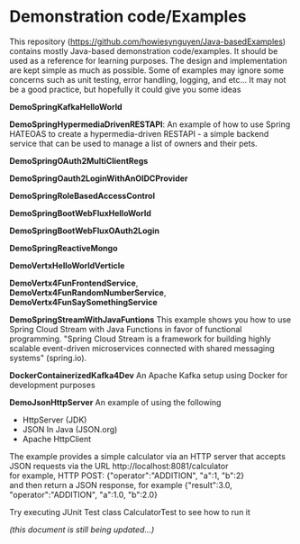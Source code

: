 # Demonstration code/Examples

This repository (https://github.com/howiesynguyen/Java-basedExamples) contains mostly Java-based demonstration code/examples. It should be used as a reference for learning purposes. The design and implementation are kept simple as much as possible. Some of examples may ignore some concerns such as unit testing, error handling, logging, and etc… It may not be a good practice, but hopefully it could give you some ideas

**DemoSpringKafkaHelloWorld**

**DemoSpringHypermediaDrivenRESTAPI**:
An example of how to use Spring HATEOAS to create a hypermedia-driven RESTAPI - a simple backend service that can be used to manage a list of owners and their pets. 

**DemoSpringOAuth2MultiClientRegs**

**DemoSpringOauth2LoginWithAnOIDCProvider**

**DemoSpringRoleBasedAccessControl**

**DemoSpringBootWebFluxHelloWorld**

**DemoSpringBootWebFluxOAuth2Login**

**DemoSpringReactiveMongo**

**DemoVertxHelloWorldVerticle**

**DemoVertx4FunFrontendService**,
**DemoVertx4FunRandomNumberService**,
**DemoVertx4FunSaySomethingService**

**DemoSpringStreamWithJavaFuntions** This example shows you how to use Spring Cloud Stream with Java Functions in favor of functional programming. "Spring Cloud Stream is a framework for building highly scalable event-driven microservices connected with shared messaging systems" (spring.io).

**DockerContainerizedKafka4Dev** An Apache Kafka setup using Docker for development purposes

**DemoJsonHttpServer** An example of using the following

- HttpServer (JDK)
- JSON In Java (JSON.org)
- Apache HttpClient
 
The example provides a simple calculator via an HTTP server that accepts JSON requests via the URL http://localhost:8081/calculator </br>
for example, HTTP POST: {"operator":"ADDITION", "a":1, "b":2} </br>
and then return a JSON response, for example {"result":3.0, "operator":"ADDITION", "a":1.0, "b":2.0}

Try executing JUnit Test class CalculatorTest to see how to run it

*(this document is still being updated...)*
